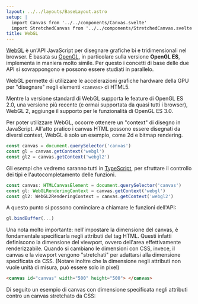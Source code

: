 ```yaml
---
layout: ../../layouts/BaseLayout.astro
setup: |
  import Canvas from '../../components/Canvas.svelte'
  import StretchedCanvas from '../../components/StretchedCanvas.svelte'
title: WebGL
---
```


[WebGL](https://developer.mozilla.org/en-US/docs/Web/API/WebGL_API) è un'API JavaScript per disegnare grafiche bi e tridimensionali nel browser. È basata su [OpenGL](/theory/opengl), in particolare sulla versione **OpenGL ES**, implementa in maniera molto simile. Per questo i concetti di base delle due API si sovrappongono e possono essere studiati in parallelo.

WebGL permette di utilizzare le accelerazioni grafiche hardware della GPU per "disegnare" negli elementi `<canvas>` di HTML5.

Mentre la versione standard di WebGL supporta le feature di OpenGL ES 2.0, una versione più recente (e ormai supportata da quasi tutti i browser), WebGL 2, aggiunge il supporto per le funzionalità di OpenGL ES 3.0.

Per poter utilizzare WebGL, occorre ottenere un "context" di disegno in JavaScript. All'atto pratico i canvas HTML possono essere disegnati da diversi context, WebGL è solo un esempio, come 2d e bitmap rendering.

```js
const canvas = document.querySelector('canvas')
const gl = canvas.getContext('webgl')
const gl2 = canvas.getContext('webgl2')
```

Gli esempi che vedremo saranno tutti in [TypeScript](https://www.typescriptlang.org/), per sfruttare il controllo dei tipi e l'autocompletamento delle funzioni.

```ts
const canvas: HTMLCanvasElement = document.querySelector('canvas')
const gl: WebGLRenderingContext = canvas.getContext('webgl')
const gl2: WebGL2RenderingContext = canvas.getContext('webgl2')
```

A questo punto si possono cominciare a chiamare le funzioni dell'API:

```ts
gl.bindBuffer(...)
```

Una nota molto importante: nell'impostare la dimensione del canvas, è fondamentale specificarla negli attributi del tag HTML. Questi infatti definiscono la dimensione del viewport, ovvero dell'area effettivamente renderizzabile. Quando si cambiano le dimensioni con CSS, invece, il canvas e la viewport vengono "stretchati" per adattarsi alla dimensione specificata da CSS. (Notare inoltre che la dimensione negli attributi non vuole unità di misura, può essere solo in pixel)

```html
<canvas id="canvas" width="500" height="500"> </canvas>
```

Di seguito un esempio di canvas con dimensione specificata negli attributi contro un canvas stretchato da CSS:

<Canvas example='triangle' client:only />

<StretchedCanvas example='triangle' client:only />
